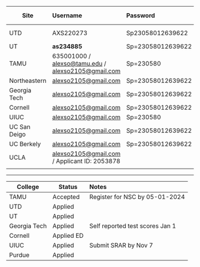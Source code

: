 | Site         | Username                                           | Password          | Application Status                                              | Additional Info        |
| ------------ | :------------------------------------------------- | :---------------- | :-------------------------------------------------------------- | :--------------------- |
| UTD          | AXS220273                                          | Sp23058012639622  | https://bit.ly/utd-status                                       | UTD-ID: **2021692566** |
| UT           | **as234885**                                       | Sp=23058012639622 | https://bit.ly/4740yuL                                          |                        |
| TAMU         | 635001000 / alexso@tamu.edu / alexso2105@gmail.com | Sp=230580         | https://applicant.tamu.edu                                      |                        |
| Northeastern | alexso2105@gmail.com                               | Sp=23058012639622 | https://apply.northeastern.edu/apply/status                     |                        |
| Georgia Tech | alexso2105@gmail.com                               | Sp=23058012639622 | https://application.gatech.edu/apply/status                     |                        |
| Cornell      | alexso2105@gmail.com                               | Sp=23058012639622 | https://engage.admissions.cornell.edu/apply/status              |                        |
| UIUC         | alexso2105@gmail.com                               | Sp=230580         | https://myillini.illinois.edu/IdentityManagement/Home/Dashboard |                        |
| UC San Deigo | alexso2105@gmail.com                               | Sp=23058012639622 | https://beatriton.ucsd.edu/apply/status                         |                        |
| UC Berkely   | alexso2105@gmail.com                               | Sp=23058012639622 | https://apply.berkeley.edu/apply/status                         |                        |
| UCLA         | alexso2105@gmail.com / Applicant ID: 2053878       |                   | https://bruins.admission.ucla.edu/myApplication/Login.aspx      |                        |
|              |                                                    |                   |                                                                 |                        |

----

| College      | Status     | Notes                           |
| ------------ | ---------- |:------------------------------- |
| TAMU         | Accepted   | Register for NSC by 05-01-2024  |
| UTD          | Applied    |                                 |
| UT           | Applied    |                                 |
| Georgia Tech | Applied    | Self reported test scores Jan 1 |
| Cornell      | Applied ED |                                 |
| UIUC         | Applied    | Submit SRAR by Nov 7            |
| Purdue       | Applied    |                                 |
